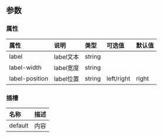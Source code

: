 
## 参数

### 属性

| 属性        | 说明       | 类型 | 可选值 | 默认值 |
| :--------- |:--------| :-----| :-----| :-----|
| label	| label文本	| string	| 	|  |
| label-width	| label宽度	| string	| 	|  |
| label-position| label位置	| string	| left/right	| right |

### 插槽

| 名称        |  描述 |
| :--------- |:-----|
|  default | 内容 | 

